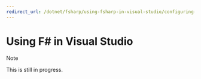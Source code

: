 ```yaml
---
redirect_url: /dotnet/fsharp/using-fsharp-in-visual-studio/configuring-projects
---
```


# Using F# in Visual Studio

> [!NOTE]
> This is still in progress.